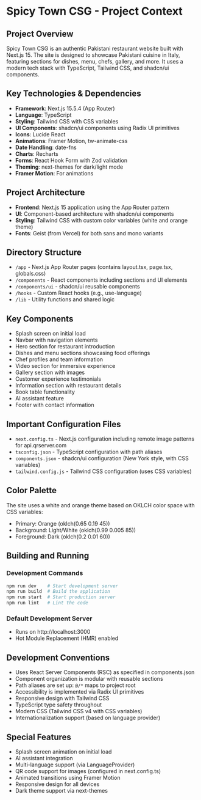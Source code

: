 # Spicy Town CSG - Project Context

## Project Overview

Spicy Town CSG is an authentic Pakistani restaurant website built with Next.js 15. The site is designed to showcase Pakistani cuisine in Italy, featuring sections for dishes, menu, chefs, gallery, and more. It uses a modern tech stack with TypeScript, Tailwind CSS, and shadcn/ui components.

## Key Technologies & Dependencies

- **Framework**: Next.js 15.5.4 (App Router)
- **Language**: TypeScript
- **Styling**: Tailwind CSS with CSS variables
- **UI Components**: shadcn/ui components using Radix UI primitives
- **Icons**: Lucide React
- **Animations**: Framer Motion, tw-animate-css
- **Date Handling**: date-fns
- **Charts**: Recharts
- **Forms**: React Hook Form with Zod validation
- **Theming**: next-themes for dark/light mode
- **Framer Motion**: For animations

## Project Architecture

- **Frontend**: Next.js 15 application using the App Router pattern
- **UI**: Component-based architecture with shadcn/ui components
- **Styling**: Tailwind CSS with custom color variables (white and orange theme)
- **Fonts**: Geist (from Vercel) for both sans and mono variants

## Directory Structure

- `/app` - Next.js App Router pages (contains layout.tsx, page.tsx, globals.css)
- `/components` - React components including sections and UI elements
- `/components/ui` - shadcn/ui reusable components
- `/hooks` - Custom React hooks (e.g., use-language)
- `/lib` - Utility functions and shared logic

## Key Components

- Splash screen on initial load
- Navbar with navigation elements
- Hero section for restaurant introduction
- Dishes and menu sections showcasing food offerings
- Chef profiles and team information
- Video section for immersive experience
- Gallery section with images
- Customer experience testimonials
- Information section with restaurant details
- Book table functionality
- AI assistant feature
- Footer with contact information

## Important Configuration Files

- `next.config.ts` - Next.js configuration including remote image patterns for api.qrserver.com
- `tsconfig.json` - TypeScript configuration with path aliases
- `components.json` - shadcn/ui configuration (New York style, with CSS variables)
- `tailwind.config.js` - Tailwind CSS configuration (uses CSS variables)

## Color Palette

The site uses a white and orange theme based on OKLCH color space with CSS variables:
- Primary: Orange (oklch(0.65 0.19 45))
- Background: Light/White (oklch(0.99 0.005 85))
- Foreground: Dark (oklch(0.2 0.01 60))

## Building and Running

### Development Commands
```bash
npm run dev    # Start development server
npm run build  # Build the application
npm run start  # Start production server
npm run lint   # Lint the code
```

### Default Development Server
- Runs on http://localhost:3000
- Hot Module Replacement (HMR) enabled

## Development Conventions

- Uses React Server Components (RSC) as specified in components.json
- Component organization is modular with reusable sections
- Path aliases are set up: `@/*` maps to project root
- Accessibility is implemented via Radix UI primitives
- Responsive design with Tailwind CSS
- TypeScript type safety throughout
- Modern CSS (Tailwind CSS v4 with CSS variables)
- Internationalization support (based on language provider)

## Special Features

- Splash screen animation on initial load
- AI assistant integration
- Multi-language support (via LanguageProvider)
- QR code support for images (configured in next.config.ts)
- Animated transitions using Framer Motion
- Responsive design for all devices
- Dark theme support via next-themes